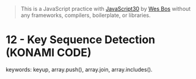 > This is a JavaScript practice with [JavaScript30](https://javascript30.com/) by [Wes Bos](https://github.com/wesbos) without any frameworks, compilers, boilerplate, or libraries.

# 12 - Key Sequence Detection (KONAMI CODE)
keywords: keyup, array.push(), array.join, array.includes().